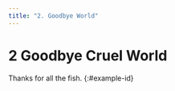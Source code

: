 ```yaml
---
title: "2. Goodbye World"
---
```


# **2** Goodbye Cruel World

Thanks for all the fish.
{:#example-id}
